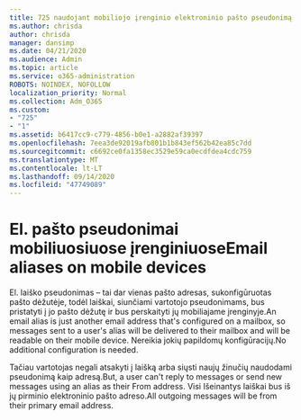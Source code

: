 ```yaml
---
title: 725 naudojant mobiliojo įrenginio elektroninio pašto pseudonimą
ms.author: chrisda
author: chrisda
manager: dansimp
ms.date: 04/21/2020
ms.audience: Admin
ms.topic: article
ms.service: o365-administration
ROBOTS: NOINDEX, NOFOLLOW
localization_priority: Normal
ms.collection: Adm_O365
ms.custom:
- "725"
- "1"
ms.assetid: b6417cc9-c779-4856-b0e1-a2882af39397
ms.openlocfilehash: 7eea3de92019afb801b1b843ef562b42ea85c7dd
ms.sourcegitcommit: c6692ce0fa1358ec3529e59ca0ecdfdea4cdc759
ms.translationtype: MT
ms.contentlocale: lt-LT
ms.lasthandoff: 09/14/2020
ms.locfileid: "47749089"
---
```

# <a name="email-aliases-on-mobile-devices"></a><span data-ttu-id="3801f-102">El. pašto pseudonimai mobiliuosiuose įrenginiuose</span><span class="sxs-lookup"><span data-stu-id="3801f-102">Email aliases on mobile devices</span></span>

<span data-ttu-id="3801f-103">El. laiško pseudonimas – tai dar vienas pašto adresas, sukonfigūruotas pašto dėžutėje, todėl laiškai, siunčiami vartotojo pseudonimams, bus pristatyti į jo pašto dėžutę ir bus perskaityti jų mobiliajame įrenginyje.</span><span class="sxs-lookup"><span data-stu-id="3801f-103">An email alias is just another email address that's configured on a mailbox, so messages sent to a user's alias will be delivered to their mailbox and will be readable on their mobile device.</span></span> <span data-ttu-id="3801f-104">Nereikia jokių papildomų konfigūracijų.</span><span class="sxs-lookup"><span data-stu-id="3801f-104">No additional configuration is needed.</span></span>

<span data-ttu-id="3801f-105">Tačiau vartotojas negali atsakyti į laišką arba siųsti naujų žinučių naudodami pseudonimą kaip adresą.</span><span class="sxs-lookup"><span data-stu-id="3801f-105">But, a user can't reply to messages or send new messages using an alias as their From address.</span></span> <span data-ttu-id="3801f-106">Visi Išeinantys laiškai bus iš jų pirminio elektroninio pašto adreso.</span><span class="sxs-lookup"><span data-stu-id="3801f-106">All outgoing messages will be from their primary email address.</span></span>
